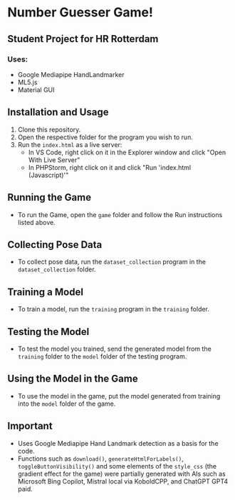 # Number Guesser Game!

## Student Project for HR Rotterdam

### Uses:
- Google Mediapipe HandLandmarker
- ML5.js
- Material GUI

## Installation and Usage

1. Clone this repository.
2. Open the respective folder for the program you wish to run.
3. Run the `index.html` as a live server:
    - In VS Code, right click on it in the Explorer window and click "Open With Live Server"
    - In PHPStorm, right click on it and click "Run 'index.html (Javascript)'"

## Running the Game

- To run the Game, open the `game` folder and follow the Run instructions listed above.

## Collecting Pose Data

- To collect pose data, run the `dataset_collection` program in the `dataset_collection` folder.

## Training a Model

- To train a model, run the `training` program in the `training` folder.

## Testing the Model

- To test the model you trained, send the generated model from the `training` folder to the `model` folder of the testing program.

## Using the Model in the Game

- To use the model in the game, put the model generated from training into the `model` folder of the game.

## Important

- Uses Google Mediapipe Hand Landmark detection as a basis for the code.
- Functions such as `download()`, `generateHtmlForLabels()`, `toggleButtonVisibility()` and some elements of the `style_css` (the gradient effect for the game) were partially generated with AIs such as Microsoft Bing Copilot, Mistral local via KoboldCPP, and ChatGPT GPT4 paid.
